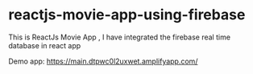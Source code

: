 # reactjs-movie-app-using-firebase
This is ReactJs Movie App , I have integrated the firebase real time database in react app

Demo app:
https://main.dtpwc0l2uxwet.amplifyapp.com/
